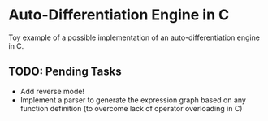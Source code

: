 # Auto-Differentiation Engine in C
Toy example of a possible implementation of an auto-differentiation engine in C.

## TODO: Pending Tasks
* Add reverse mode!
* Implement a parser to generate the expression graph based on any function definition (to overcome lack of operator overloading in C)
